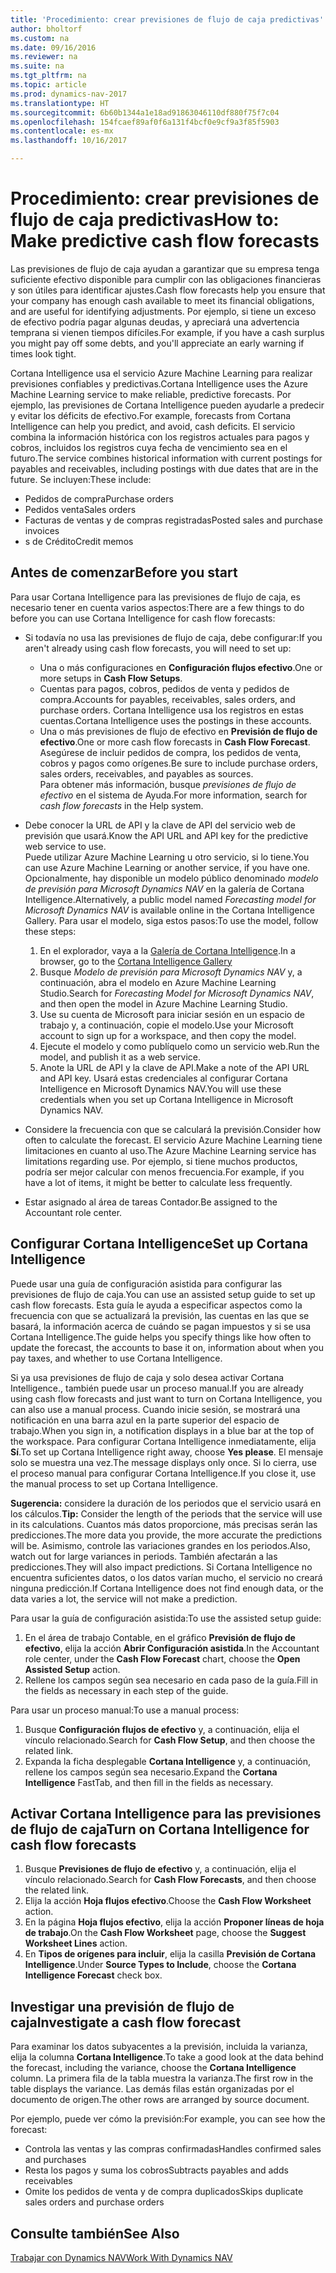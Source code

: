 ```yaml
---
title: 'Procedimiento: crear previsiones de flujo de caja predictivas'
author: bholtorf
ms.custom: na
ms.date: 09/16/2016
ms.reviewer: na
ms.suite: na
ms.tgt_pltfrm: na
ms.topic: article
ms.prod: dynamics-nav-2017
ms.translationtype: HT
ms.sourcegitcommit: 6b60b1344a1e18ad91863046110df880f75f7c04
ms.openlocfilehash: 154fcaef89af0f6a131f4bcf0e9cf9a3f85f5903
ms.contentlocale: es-mx
ms.lasthandoff: 10/16/2017

---
```


# <a name="how-to-make-predictive-cash-flow-forecasts"></a><span data-ttu-id="43313-102">Procedimiento: crear previsiones de flujo de caja predictivas</span><span class="sxs-lookup"><span data-stu-id="43313-102">How to: Make predictive cash flow forecasts</span></span>
<span data-ttu-id="43313-103">Las previsiones de flujo de caja ayudan a garantizar que su empresa tenga suficiente efectivo disponible para cumplir con las obligaciones financieras y son útiles para identificar ajustes.</span><span class="sxs-lookup"><span data-stu-id="43313-103">Cash flow forecasts help you ensure that your company has enough cash available to meet its financial obligations, and are useful for identifying adjustments.</span></span> <span data-ttu-id="43313-104">Por ejemplo, si tiene un exceso de efectivo podría pagar algunas deudas, y apreciará una advertencia temprana si vienen tiempos difíciles.</span><span class="sxs-lookup"><span data-stu-id="43313-104">For example, if you have a cash surplus you might pay off some debts, and you'll appreciate an early warning if times look tight.</span></span> 

<span data-ttu-id="43313-105">Cortana Intelligence usa el servicio Azure Machine Learning para realizar previsiones confiables y predictivas.</span><span class="sxs-lookup"><span data-stu-id="43313-105">Cortana Intelligence uses the Azure Machine Learning service to make reliable, predictive forecasts.</span></span> <span data-ttu-id="43313-106">Por ejemplo, las previsiones de Cortana Intelligence pueden ayudarle a predecir y evitar los déficits de efectivo.</span><span class="sxs-lookup"><span data-stu-id="43313-106">For example, forecasts from Cortana Intelligence can help you predict, and avoid, cash deficits.</span></span> <span data-ttu-id="43313-107">El servicio combina la información histórica con los registros actuales para pagos y cobros, incluidos los registros cuya fecha de vencimiento sea en el futuro.</span><span class="sxs-lookup"><span data-stu-id="43313-107">The service combines historical information with current postings for payables and receivables, including postings with due dates that are in the future.</span></span> <span data-ttu-id="43313-108">Se incluyen:</span><span class="sxs-lookup"><span data-stu-id="43313-108">These include:</span></span>
* <span data-ttu-id="43313-109">Pedidos de compra</span><span class="sxs-lookup"><span data-stu-id="43313-109">Purchase orders</span></span>
* <span data-ttu-id="43313-110">Pedidos venta</span><span class="sxs-lookup"><span data-stu-id="43313-110">Sales orders</span></span>
* <span data-ttu-id="43313-111">Facturas de ventas y de compras registradas</span><span class="sxs-lookup"><span data-stu-id="43313-111">Posted sales and purchase invoices</span></span>
* <span data-ttu-id="43313-112">s de Crédito</span><span class="sxs-lookup"><span data-stu-id="43313-112">Credit memos</span></span>

## <a name="before-you-start"></a><span data-ttu-id="43313-113">Antes de comenzar</span><span class="sxs-lookup"><span data-stu-id="43313-113">Before you start</span></span>  
<span data-ttu-id="43313-114">Para usar Cortana Intelligence para las previsiones de flujo de caja, es necesario tener en cuenta varios aspectos:</span><span class="sxs-lookup"><span data-stu-id="43313-114">There are a few things to do before you can use Cortana Intelligence for cash flow forecasts:</span></span> 
* <span data-ttu-id="43313-115">Si todavía no usa las previsiones de flujo de caja, debe configurar:</span><span class="sxs-lookup"><span data-stu-id="43313-115">If you aren't already using cash flow forecasts, you will need to set up:</span></span>
    * <span data-ttu-id="43313-116">Una o más configuraciones en **Configuración flujos efectivo**.</span><span class="sxs-lookup"><span data-stu-id="43313-116">One or more setups in **Cash Flow Setups**.</span></span> 
    * <span data-ttu-id="43313-117">Cuentas para pagos, cobros, pedidos de venta y pedidos de compra.</span><span class="sxs-lookup"><span data-stu-id="43313-117">Accounts for payables, receivables, sales orders, and purchase orders.</span></span> <span data-ttu-id="43313-118">Cortana Intelligence usa los registros en estas cuentas.</span><span class="sxs-lookup"><span data-stu-id="43313-118">Cortana Intelligence uses the postings in these accounts.</span></span>
    * <span data-ttu-id="43313-119">Una o más previsiones de flujo de efectivo en **Previsión de flujo de efectivo**.</span><span class="sxs-lookup"><span data-stu-id="43313-119">One or more cash flow forecasts in **Cash Flow Forecast**.</span></span> <span data-ttu-id="43313-120">Asegúrese de incluir pedidos de compra, los pedidos de venta, cobros y pagos como orígenes.</span><span class="sxs-lookup"><span data-stu-id="43313-120">Be sure to include purchase orders, sales orders, receivables, and payables as sources.</span></span>  
    <span data-ttu-id="43313-121">Para obtener más información, busque _previsiones de flujo de efectivo_ en el sistema de Ayuda.</span><span class="sxs-lookup"><span data-stu-id="43313-121">For more information, search for _cash flow forecasts_ in the Help system.</span></span> 
* <span data-ttu-id="43313-122">Debe conocer la URL de API y la clave de API del servicio web de previsión que usará.</span><span class="sxs-lookup"><span data-stu-id="43313-122">Know the API URL and API key for the predictive web service to use.</span></span>  
    <span data-ttu-id="43313-123">Puede utilizar Azure Machine Learning u otro servicio, si lo tiene.</span><span class="sxs-lookup"><span data-stu-id="43313-123">You can use Azure Machine Learning or another service, if you have one.</span></span> <span data-ttu-id="43313-124">Opcionalmente, hay disponible un modelo público denominado _modelo de previsión para Microsoft Dynamics NAV_ en la galería de Cortana Intelligence.</span><span class="sxs-lookup"><span data-stu-id="43313-124">Alternatively, a public model named _Forecasting model for Microsoft Dynamics NAV_ is available online in the Cortana Intelligence Gallery.</span></span> <span data-ttu-id="43313-125">Para usar el modelo, siga estos pasos:</span><span class="sxs-lookup"><span data-stu-id="43313-125">To use the model, follow these steps:</span></span>

    1. <span data-ttu-id="43313-126">En el explorador, vaya a la [Galería de Cortana Intelligence](https://go.microsoft.com/fwlink/?linkid=828352).</span><span class="sxs-lookup"><span data-stu-id="43313-126">In a browser, go to the [Cortana Intelligence Gallery](https://go.microsoft.com/fwlink/?linkid=828352)</span></span>
    2. <span data-ttu-id="43313-127">Busque _Modelo de previsión para Microsoft Dynamics NAV_ y, a continuación, abra el modelo en Azure Machine Learning Studio.</span><span class="sxs-lookup"><span data-stu-id="43313-127">Search for _Forecasting Model for Microsoft Dynamics NAV_, and then open the model in Azure Machine Learning Studio.</span></span>
    3. <span data-ttu-id="43313-128">Use su cuenta de Microsoft para iniciar sesión en un espacio de trabajo y, a continuación, copie el modelo.</span><span class="sxs-lookup"><span data-stu-id="43313-128">Use your Microsoft account to sign up for a workspace, and then copy the model.</span></span>
    4. <span data-ttu-id="43313-129">Ejecute el modelo y como publíquelo como un servicio web.</span><span class="sxs-lookup"><span data-stu-id="43313-129">Run the model, and publish it as a web service.</span></span>
    5. <span data-ttu-id="43313-130">Anote la URL de API y la clave de API.</span><span class="sxs-lookup"><span data-stu-id="43313-130">Make a note of the API URL and API key.</span></span> <span data-ttu-id="43313-131">Usará estas credenciales al configurar Cortana Intelligence en Microsoft Dynamics NAV.</span><span class="sxs-lookup"><span data-stu-id="43313-131">You will use these credentials when you set up Cortana Intelligence in Microsoft Dynamics NAV.</span></span>  

* <span data-ttu-id="43313-132">Considere la frecuencia con que se calculará la previsión.</span><span class="sxs-lookup"><span data-stu-id="43313-132">Consider how often to calculate the forecast.</span></span> <span data-ttu-id="43313-133">El servicio Azure Machine Learning tiene limitaciones en cuanto al uso.</span><span class="sxs-lookup"><span data-stu-id="43313-133">The Azure Machine Learning service has limitations regarding use.</span></span> <span data-ttu-id="43313-134">Por ejemplo, si tiene muchos productos, podría ser mejor calcular con menos frecuencia.</span><span class="sxs-lookup"><span data-stu-id="43313-134">For example, if you have a lot of items, it might be better to calculate less frequently.</span></span> 
* <span data-ttu-id="43313-135">Estar asignado al área de tareas Contador.</span><span class="sxs-lookup"><span data-stu-id="43313-135">Be assigned to the Accountant role center.</span></span> 

## <a name="set-up-cortana-intelligence"></a><span data-ttu-id="43313-136">Configurar Cortana Intelligence</span><span class="sxs-lookup"><span data-stu-id="43313-136">Set up Cortana Intelligence</span></span>
<span data-ttu-id="43313-137">Puede usar una guía de configuración asistida para configurar las previsiones de flujo de caja.</span><span class="sxs-lookup"><span data-stu-id="43313-137">You can use an assisted setup guide to set up cash flow forecasts.</span></span> <span data-ttu-id="43313-138">Esta guía le ayuda a especificar aspectos como la frecuencia con que se actualizará la previsión, las cuentas en las que se basará, la información acerca de cuándo se pagan impuestos y si se usa Cortana Intelligence.</span><span class="sxs-lookup"><span data-stu-id="43313-138">The guide helps you specify things like how often to update the forecast, the accounts to base it on, information about when you pay taxes, and whether to use Cortana Intelligence.</span></span>  

<span data-ttu-id="43313-139">Si ya usa previsiones de flujo de caja y solo desea activar Cortana Intelligence., también puede usar un proceso manual.</span><span class="sxs-lookup"><span data-stu-id="43313-139">If you are already using cash flow forecasts and just want to turn on Cortana Intelligence, you can also use a manual process.</span></span> <span data-ttu-id="43313-140">Cuando inicie sesión, se mostrará una notificación en una barra azul en la parte superior del espacio de trabajo.</span><span class="sxs-lookup"><span data-stu-id="43313-140">When you sign in, a notification displays in a blue bar at the top of the workspace.</span></span> <span data-ttu-id="43313-141">Para configurar Cortana Intelligence inmediatamente, elija **Sí**.</span><span class="sxs-lookup"><span data-stu-id="43313-141">To set up Cortana Intelligence right away, choose **Yes please**.</span></span> <span data-ttu-id="43313-142">El mensaje solo se muestra una vez.</span><span class="sxs-lookup"><span data-stu-id="43313-142">The message displays only once.</span></span> <span data-ttu-id="43313-143">Si lo cierra, use el proceso manual para configurar Cortana Intelligence.</span><span class="sxs-lookup"><span data-stu-id="43313-143">If you close it, use the manual process to set up Cortana Intelligence.</span></span>  

<span data-ttu-id="43313-144">**Sugerencia:** considere la duración de los periodos que el servicio usará en los cálculos.</span><span class="sxs-lookup"><span data-stu-id="43313-144">**Tip:** Consider the length of the periods that the service will use in its calculations.</span></span> <span data-ttu-id="43313-145">Cuantos más datos proporcione, más precisas serán las predicciones.</span><span class="sxs-lookup"><span data-stu-id="43313-145">The more data you provide, the more accurate the predictions will be.</span></span> <span data-ttu-id="43313-146">Asimismo, controle las variaciones grandes en los periodos.</span><span class="sxs-lookup"><span data-stu-id="43313-146">Also, watch out for large variances in periods.</span></span> <span data-ttu-id="43313-147">También afectarán a las predicciones.</span><span class="sxs-lookup"><span data-stu-id="43313-147">They will also impact predictions.</span></span> <span data-ttu-id="43313-148">Si Cortana Intelligence no encuentra suficientes datos, o los datos varían mucho, el servicio no creará ninguna predicción.</span><span class="sxs-lookup"><span data-stu-id="43313-148">If Cortana Intelligence does not find enough data, or the data varies a lot, the service will not make a prediction.</span></span> 

<span data-ttu-id="43313-149">Para usar la guía de configuración asistida:</span><span class="sxs-lookup"><span data-stu-id="43313-149">To use the assisted setup guide:</span></span>
1. <span data-ttu-id="43313-150">En el área de trabajo Contable, en el gráfico **Previsión de flujo de efectivo**, elija la acción **Abrir Configuración asistida**.</span><span class="sxs-lookup"><span data-stu-id="43313-150">In the Accountant role center, under the **Cash Flow Forecast** chart, choose the **Open Assisted Setup** action.</span></span>
2. <span data-ttu-id="43313-151">Rellene los campos según sea necesario en cada paso de la guía.</span><span class="sxs-lookup"><span data-stu-id="43313-151">Fill in the fields as necessary in each step of the guide.</span></span>

<span data-ttu-id="43313-152">Para usar un proceso manual:</span><span class="sxs-lookup"><span data-stu-id="43313-152">To use a manual process:</span></span>
1. <span data-ttu-id="43313-153">Busque **Configuración flujos de efectivo** y, a continuación, elija el vínculo relacionado.</span><span class="sxs-lookup"><span data-stu-id="43313-153">Search for **Cash Flow Setup**, and then choose the related link.</span></span>
2. <span data-ttu-id="43313-154">Expanda la ficha desplegable **Cortana Intelligence** y, a continuación, rellene los campos según sea necesario.</span><span class="sxs-lookup"><span data-stu-id="43313-154">Expand the **Cortana Intelligence** FastTab, and then fill in the fields as necessary.</span></span>

## <a name="turn-on-cortana-intelligence-for-cash-flow-forecasts"></a><span data-ttu-id="43313-155">Activar Cortana Intelligence para las previsiones de flujo de caja</span><span class="sxs-lookup"><span data-stu-id="43313-155">Turn on Cortana Intelligence for cash flow forecasts</span></span>
1. <span data-ttu-id="43313-156">Busque **Previsiones de flujo de efectivo** y, a continuación, elija el vínculo relacionado.</span><span class="sxs-lookup"><span data-stu-id="43313-156">Search for **Cash Flow Forecasts**, and then choose the related link.</span></span>
2. <span data-ttu-id="43313-157">Elija la acción **Hoja flujos efectivo**.</span><span class="sxs-lookup"><span data-stu-id="43313-157">Choose the **Cash Flow Worksheet** action.</span></span>
3. <span data-ttu-id="43313-158">En la página **Hoja flujos efectivo**, elija la acción **Proponer líneas de hoja de trabajo**.</span><span class="sxs-lookup"><span data-stu-id="43313-158">On the **Cash Flow Worksheet** page, choose the **Suggest Worksheet Lines** action.</span></span>  
4. <span data-ttu-id="43313-159">En **Tipos de orígenes para incluir**, elija la casilla **Previsión de Cortana Intelligence**.</span><span class="sxs-lookup"><span data-stu-id="43313-159">Under **Source Types to Include**, choose the **Cortana Intelligence Forecast** check box.</span></span>

## <a name="investigate-a-cash-flow-forecast"></a><span data-ttu-id="43313-160">Investigar una previsión de flujo de caja</span><span class="sxs-lookup"><span data-stu-id="43313-160">Investigate a cash flow forecast</span></span>
<span data-ttu-id="43313-161">Para examinar los datos subyacentes a la previsión, incluida la varianza, elija la columna **Cortana Intelligence**.</span><span class="sxs-lookup"><span data-stu-id="43313-161">To take a good look at the data behind the forecast, including the variance, choose the **Cortana Intelligence** column.</span></span> <span data-ttu-id="43313-162">La primera fila de la tabla muestra la varianza.</span><span class="sxs-lookup"><span data-stu-id="43313-162">The first row in the table displays the variance.</span></span> <span data-ttu-id="43313-163">Las demás filas están organizadas por el documento de origen.</span><span class="sxs-lookup"><span data-stu-id="43313-163">The other rows are arranged by source document.</span></span>  

<span data-ttu-id="43313-164">Por ejemplo, puede ver cómo la previsión:</span><span class="sxs-lookup"><span data-stu-id="43313-164">For example, you can see how the forecast:</span></span>    
* <span data-ttu-id="43313-165">Controla las ventas y las compras confirmadas</span><span class="sxs-lookup"><span data-stu-id="43313-165">Handles confirmed sales and purchases</span></span> 
* <span data-ttu-id="43313-166">Resta los pagos y suma los cobros</span><span class="sxs-lookup"><span data-stu-id="43313-166">Subtracts payables and adds receivables</span></span>
* <span data-ttu-id="43313-167">Omite los pedidos de venta y de compra duplicados</span><span class="sxs-lookup"><span data-stu-id="43313-167">Skips duplicate sales orders and purchase orders</span></span>

## <a name="see-also"></a><span data-ttu-id="43313-168">Consulte también</span><span class="sxs-lookup"><span data-stu-id="43313-168">See Also</span></span>  
[<span data-ttu-id="43313-169">Trabajar con Dynamics NAV</span><span class="sxs-lookup"><span data-stu-id="43313-169">Work With Dynamics NAV</span></span>](ui-work-product.md)

